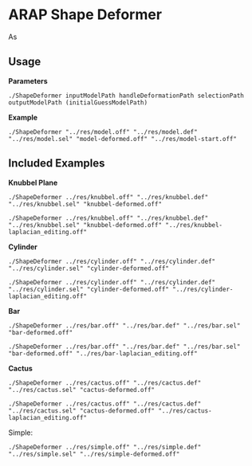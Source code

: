 
# ARAP Shape Deformer

As

## Usage

**Parameters**

`./ShapeDeformer inputModelPath handleDeformationPath selectionPath outputModelPath (initialGuessModelPath)`

**Example**

`./ShapeDeformer "../res/model.off" "../res/model.def" "../res/model.sel" "model-deformed.off" "../res/model-start.off"`

## Included Examples

**Knubbel Plane**

`./ShapeDeformer ../res/knubbel.off" "../res/knubbel.def" "../res/knubbel.sel" "knubbel-deformed.off"`

`./ShapeDeformer ../res/knubbel.off" "../res/knubbel.def" "../res/knubbel.sel" "knubbel-deformed.off" "../res/knubbel-laplacian_editing.off"`

**Cylinder**

`./ShapeDeformer ../res/cylinder.off" "../res/cylinder.def" "../res/cylinder.sel" "cylinder-deformed.off"`

`./ShapeDeformer ../res/cylinder.off" "../res/cylinder.def" "../res/cylinder.sel" "cylinder-deformed.off" "../res/cylinder-laplacian_editing.off"`

**Bar**

`./ShapeDeformer ../res/bar.off" "../res/bar.def" "../res/bar.sel" "bar-deformed.off"`

`./ShapeDeformer ../res/bar.off" "../res/bar.def" "../res/bar.sel" "bar-deformed.off" "../res/bar-laplacian_editing.off"`

**Cactus**

`./ShapeDeformer ../res/cactus.off" "../res/cactus.def" "../res/cactus.sel" "cactus-deformed.off"`

`./ShapeDeformer ../res/cactus.off" "../res/cactus.def" "../res/cactus.sel" "cactus-deformed.off" "../res/cactus-laplacian_editing.off"`

Simple:

`./ShapeDeformer ../res/simple.off" "../res/simple.def" "../res/simple.sel" "../res/simple-deformed.off"`



